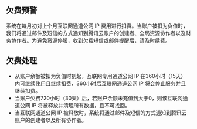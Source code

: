 ## 欠费预警
系统在每月初对上个月互联网通道公网 IP 费用进行扣费。当账户被扣为负值时，我们将通过邮件及短信的方式通知到腾讯云账户的创建者、全局资源协作者以及财务协作者。为避免资源停服，收到欠费短信或邮件提醒后，请及时续费。

## 欠费处理
- 从账户余额被扣为负值时刻起，互联网专用通道公网 IP 在360小时（15天）内可继续使用且继续扣费，360小时后互联网通道公网 IP 将会停止服务并且继续扣费。
- 当账户欠费720小时（30天）后，若账户余额未充值到大于0，则该互联网通道公网 IP 将被释放并清理所有数据，且不可找回。
- 当互联网通道公网 IP 被释放时，系统将通过邮件及短信的方式通知到腾讯云账户的创建者以及所有协作者。

